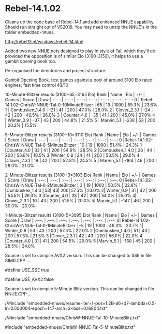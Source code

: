 # Rebel-14.1.02

Cleans up the code base of Rebel-14.1 and add enhanced NNUE capability. Should run straight out of VS2019. You may need to unzip the NNUE's in the folder embedded-nnues.

http://rebel13.nl/windows/rebel-14.html

Added two new NNUE.nets designed to play in style of Tal, which they'll do provided the opposition is of similar Elo (3100-3150), it helps to use a gambit opening book too.

Re-organised the directories and project structure.

Gambit Opening Book, test games against a pool of around 3100 Elo rated engines, fast time control 40/10

10-Minute-Blitzer results  (3100+65=3165 Elo)
Rank | Name | Elo | +/- | Games | Score | Draw
| :---: | :---: | :---: | :---: | :---: | :---: | :---:
   0  | Rebel-14.1.02-ChrisW-NNUE-Tal-0-10MinuteBlitzer |       65 |       19 |     1000 |    59.3% |    23.6%
   1 |  Combusken_1.4.0 |                                      -21 |       41 |      200 |    47.0%  |   28.0%
   2 |  Clover_2.3.1 |                                         -24 |       42 |      200 |    46.5% |    26.0%
   3 |  Counter_4.0 |                                          -35 |       41 |      200 |    45.0% |    27.0%
   4 |  Winter_0.9 |                                            -37 |       43 |      200 |    44.8% |    21.5%
   5 |  Marvin_5.1 |                                            -238 |       53 |      200 |    20.3%  |   15.5%



5-Minute-Blitzer results (3100+10=3110 Elo)
Rank | Name | Elo | +/- | Games | Score | Draw
| :---: | :---: | :---: | :---: | :---: | :---: | :---:
   0  |Rebel-14.1.02-ChrisW-NNUE-Tal-0-5MinuteBlitzer      | 10     |  19   |  1000 |   51.4%  |  24.3%
   1  |Counter_4.0                  |   33     |  41    |  200  |  54.8%   | 28.5%
   2  |Combusken_1.4.0          |       26     |  44   |   200  |  53.8%   | 18.5%
   3  |Winter_0.9             |         24   |    41    |  200  |  53.5%   | 29.0%
   4  |Clover_2.3.1          |          19   |    42   |   200  |  52.8%  |  24.5%
   5 | Marvin_5.1         |           -164   |    46  |    200  |  28.0%  |  21.0%
   
   
   
2-Minute-Blitzer results (3100+3=3103 Elo)
Rank | Name | Elo | +/- | Games | Score | Draw
| :---: | :---: | :---: | :---: | :---: | :---: | :---:
   0 |Rebel-14.1.02-ChrisW-NNUE-Tal-0-2MinuteBlitzer   |     3   |    19  |   1000  |  50.5% |   22.8%
   1 |Combusken_1.4.0        |         53|       43|      200|    57.5% |   23.0%
   2| Winter_0.9               |       31  |     42  |    200 |   54.5%  |  26.0%
   3 |Counter_4.0                |     28    |   42    |  200  |  54.0%   | 25.0%
   4| Clover_2.3.1                 |   10      | 43  |    200   | 51.5% |   20.0%
   5| Marvin_5.1                 |   -147      | 46   |   200  |  30.0%   | 20.0%



1-Minute-Blitzer results (3100-5=3095 Elo)
Rank | Name | Elo | +/- | Games | Score | Draw
| :---: | :---: | :---: | :---: | :---: | :---: | :---:
   0| Rebel-14.1.02-ChrisW-NNUE-Tal-0-1MinuteBlitzer   |   -5   |   19  |  1000  | 49.3%  | 23.7%
   1| Winter_0.9             |        53  |    43  |   200  | 57.5% |  22.0%
   2 |Combusken_1.4.0        |        51   |   43  |   200  | 57.3%  | 21.5%
   3 |Clover_2.3.1          |         42   |   43  |   200 |  56.0%  | 22.0%
   4 |Counter_4.0         |           31    |  41  |   200 |  54.5% |  29.0%
   5 |Marvin_5.1        |           -160   |   45  |   200 |  28.5%  | 24.0%


Source is set to compile AVX2 version. This can be changed to SSE in file SIMD.CPP ...

#define USE_SSE true

#define USE_AVX2 false

Source is set to compile 5-Minute Blitz version. This can be changed in file NNUE.CPP ...

//#include "embedded-nnues/resume-iter=1-pos=1.2B-d6+d7-lambda=0.5-lr=0.000004-epoch=147-arch=3-loss=0.16804.txt"

//#include "embedded-nnues/ChrisW-NNUE-Tal-10-MinuteBlitz.txt"

#include "embedded-nnues/ChrisW-NNUE-Tal-5-MinuteBlitz.txt"
